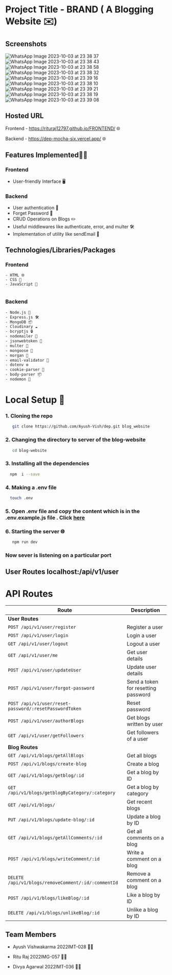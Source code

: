 # Project Title - BRAND ( A Blogging Website  ✉️)

## Screenshots



![WhatsApp Image 2023-10-03 at 23 38 37](https://github.com/rituraj12797/FRONTEND/assets/120770641/837eb7b2-26ee-4c36-a2f2-387ac755237a)
![WhatsApp Image 2023-10-03 at 23 38 43](https://github.com/rituraj12797/FRONTEND/assets/120770641/aaa0947a-fbf5-47be-ab10-d5beefe0abc3)
![WhatsApp Image 2023-10-03 at 23 38 58](https://github.com/rituraj12797/FRONTEND/assets/120770641/ec40e828-c710-45b3-8c64-f847e8c5b3f0)
![WhatsApp Image 2023-10-03 at 23 38 32](https://github.com/rituraj12797/FRONTEND/assets/120770641/d7488662-5002-4d7b-9089-10d1c0f62ef2)
![WhatsApp Image 2023-10-03 at 23 39 16](https://github.com/rituraj12797/FRONTEND/assets/120770641/bf34d907-b70b-4651-96ce-d0f54678d6f2)
![WhatsApp Image 2023-10-03 at 23 38 10](https://github.com/rituraj12797/FRONTEND/assets/120770641/54491e5d-180e-4b17-814a-e1bb8bd744bd)
![WhatsApp Image 2023-10-03 at 23 39 21](https://github.com/rituraj12797/FRONTEND/assets/120770641/389576ac-84d7-46b4-a499-826a958018a9)
![WhatsApp Image 2023-10-03 at 23 38 19](https://github.com/rituraj12797/FRONTEND/assets/120770641/aa0e9c8e-02d5-47a9-9f41-7c08c67e5b5a)
![WhatsApp Image 2023-10-03 at 23 39 08](https://github.com/rituraj12797/FRONTEND/assets/120770641/4add118f-d147-427e-b4b2-6e23a7c66a46)



## Hosted URL
  
Frontend -  https://rituraj12797.github.io/FRONTEND/ 🌐

Backend - https://dep-mocha-six.vercel.app/ 🌐

## Features Implemented🚀🚀

### Frontend
- User-friendly Interface 🖥️

### Backend
- User authentication 🔐
- Forget Password 📧
- CRUD Operations on Blogs ✏️
- Useful middlewares like authenticate, error, and multer 🛠️
- Implementation of utility like sendEmail 📩

## Technologies/Libraries/Packages
### Frontend

```
- HTML 🌐
- CSS 🎨
- JavaScript 🚀


```

### Backend
```bash
- Node.js 🚀
- Express.js 🛠️
- MongoDB 📦
- Cloudinary ☁️
- bcryptjs 🔒
- nodemailer 📧
- jsonwebtoken 🍪
- multer 📁
- mongoose 🍃
- morgan 📝
- email-validator 📧
- dotenv ⚙️
- cookie-parser 🍪
- body-parser 📦
- nodemon 🔄

```


# Local  Setup 🚀
### 1. Cloning the repo  
```bash
   git clone https://github.com/Ayush-Vish/dep.git blog_website 
``` 

### 2. Changing the directory to server of the blog-website 
```bash 
   cd blog-website
```

### 3. Installing all the dependencies 
```bash
  npm  i --save
```
### 4. Making a .env file 
```bash
  touch .env 
```

### 5. Open .env file and copy the content which is in the .env.example.js file . Click [here](./.env.example.js) 

### 6. Starting the server 🌐
```bash
   npm run dev 
```

### Now sever is listening on a particular port 

## User Routes localhost:<PORT>/api/v1/user
# API Routes

| Route                        | Description                                |
| ---------------------------- | ------------------------------------------ |
| **User Routes**              |                                            |
| `POST /api/v1/user/register` | Register a user                            |
| `POST /api/v1/user/login`    | Login a user                               |
| `GET /api/v1/user/logout`    | Logout a user                              |
| `GET /api/v1/user/me`        | Get user details                           |
| `POST /api/v1/user/updateUser` | Update user details                       |
| `POST /api/v1/user/forgot-password` | Send a token for resetting password |
| `POST /api/v1/user/reset-password/:resetPasswordToken` | Reset password |
| `POST /api/v1/user/authorBlogs` | Get blogs written by user             |
| `GET /api/v1/user/getFollowers` | Get followers of a user               |
| **Blog Routes**              |                                            |
| `GET /api/v1/blogs/getAllBlogs` | Get all blogs                             |
| `POST /api/v1/blogs/create-blog` | Create a blog                             |
| `GET /api/v1/blogs/getblog/:id` | Get a blog by ID                           |
| `GET /api/v1/blogs/getblogByCategory/:category` | Get a blog by category             |
| `GET /api/v1/blogs/`         | Get recent blogs                           |
| `PUT /api/v1/blogs/update-blog/:id` | Update a blog by ID                  |
| `GET /api/v1/blogs/getAllComments/:id` | Get all comments on a blog     |
| `POST /api/v1/blogs/writeComment/:id` | Write a comment on a blog    |
| `DELETE /api/v1/blogs/removeComment/:id/:commentId` | Remove a comment on a blog |
| `POST /api/v1/blogs/likeBlog/:id` | Like a blog by ID                      |
| `DELETE /api/v1/blogs/unlikeBlog/:id` | Unlike a blog by ID                 |



## Team Members

- Ayush Vishwakarma 2022IMT-028 👨‍💻

- Ritu Raj 2022IMG-057 👩‍💻

- Divya Agarwal 2022IMT-036 👩‍💻







